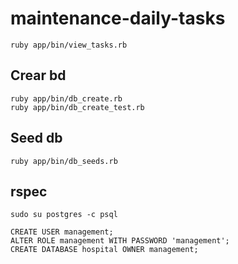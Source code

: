 maintenance-daily-tasks
=======================

    ruby app/bin/view_tasks.rb

## Crear bd

    ruby app/bin/db_create.rb
    ruby app/bin/db_create_test.rb

## Seed db

    ruby app/bin/db_seeds.rb

## rspec


    sudo su postgres -c psql

    CREATE USER management;
    ALTER ROLE management WITH PASSWORD 'management';
    CREATE DATABASE hospital OWNER management;
